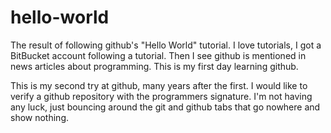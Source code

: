 # hello-world
The result of following github's "Hello World" tutorial.
I love tutorials, I got a BitBucket account following a tutorial. Then I see github is mentioned in news articles about programming. This is my first day learning github.

This is my second try at github, many years after the first.  I would like to verify a github repository with the programmers signature.  I'm not having any luck, just bouncing around the git and github tabs that go nowhere and show nothing.
